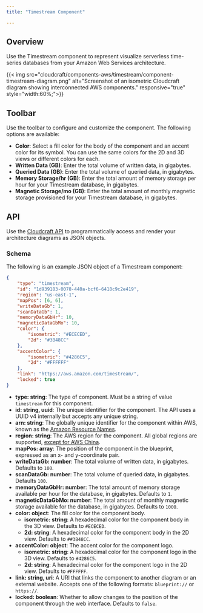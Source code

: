 ```yaml
---
title: "Timestream Component"

---
```

## Overview

Use the Timestream component to represent visualize serverless time-series databases from your Amazon Web Services architecture.

{{< img src="cloudcraft/components-aws/timestream/component-timestream-diagram.png" alt="Screenshot of an isometric Cloudcraft diagram showing interconnected AWS components." responsive="true" style="width:60%;">}}

## Toolbar

Use the toolbar to configure and customize the component. The following options are available:

- **Color**: Select a fill color for the body of the component and an accent color for its symbol. You can use the same colors for the 2D and 3D views or different colors for each.
- **Written Data (GB)**: Enter the total volume of written data, in gigabytes.
- **Queried Data (GB)**: Enter the total volume of queried data, in gigabytes.
- **Memory Storage/hr (GB)**: Enter the total amount of memory storage per hour for your Timestream database, in gigabytes.
- **Magnetic Storage/mo (GB)**: Enter the total amount of monthly magnetic storage provisioned for your Timestream database, in gigabytes.

## API

Use the [Cloudcraft API][1] to programmatically access and render your architecture diagrams as JSON objects.

### Schema

The following is an example JSON object of a Timestream component:

```json
{
    "type": "timestream",
    "id": "1d939183-0078-440a-bcf6-6418c9c2e419",
    "region": "us-east-1",
    "mapPos": [6, 6],
    "writeDataGb": 1,
    "scanDataGb": 1,
    "memoryDataGbHr": 10,
    "magneticDataGbMo": 10,
    "color": {
        "isometric": "#ECECED",
        "2d": "#3B48CC"
    },
    "accentColor": {
        "isometric": "#4286C5",
        "2d": "#FFFFFF"
    },
    "link": "https://aws.amazon.com/timestream/",
    "locked": true
}
```

- **type: string**: The type of component. Must be a string of value `timestream` for this component.
- **id: string, uuid**: The unique identifier for the component. The API uses a UUID v4 internally but accepts any unique string.
- **arn: string**: The globally unique identifier for the component within AWS, known as the [Amazon Resource Names][2].
- **region: string**: The AWS region for the component. All global regions are supported, [except for AWS China][3].
- **mapPos: array**: The position of the component in the blueprint, expressed as an x- and y-coordinate pair.
- **writeDataGb: number**: The total volume of written data, in gigabytes. Defaults to `100`.
- **scanDataGb: number**: The total volume of queried data, in gigabytes. Defaults `100`.
- **memoryDataGbHr: number**: The total amount of memory storage available per hour for the database, in gigabytes. Defaults to `1`.
- **magneticDataGbMo: number**: The total amount of monthly magnetic storage available for the database, in gigabytes. Defaults to `1000`.
- **color: object**: The fill color for the component body.
  - **isometric: string**: A hexadecimal color for the component body in the 3D view. Defaults to `#ECECED`.
  - **2d: string**: A hexadecimal color for the component body in the 2D view. Defaults to `##3B48CC`.
- **accentColor: object**: The accent color for the component logo.
  - **isometric: string**: A hexadecimal color for the component logo in the 3D view. Defaults to `#4286C5`.
  - **2d: string**: A hexadecimal color for the component logo in the 2D view. Defaults to `#FFFFFF`.
- **link: string, uri**: A URI that links the component to another diagram or an external website. Accepts one of the following formats: `blueprint://` or `https://`.
- **locked: boolean**: Whether to allow changes to the position of the component through the web interface. Defaults to `false`.

[1]: https://developers.cloudcraft.co/
[2]: https://docs.aws.amazon.com/general/latest/gr/aws-arns-and-namespaces.html
[3]: /cloudcraft/faq/scan-error-aws-china-region/
